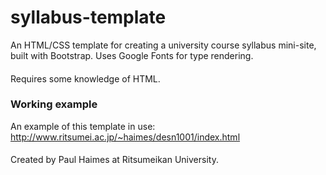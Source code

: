 # syllabus-template
An HTML/CSS template for creating a university course syllabus mini-site, built with Bootstrap. Uses Google Fonts for type rendering.
####
Requires some knowledge of HTML.

### Working example
An example of this template in use: http://www.ritsumei.ac.jp/~haimes/desn1001/index.html

####
Created by Paul Haimes at Ritsumeikan University.
